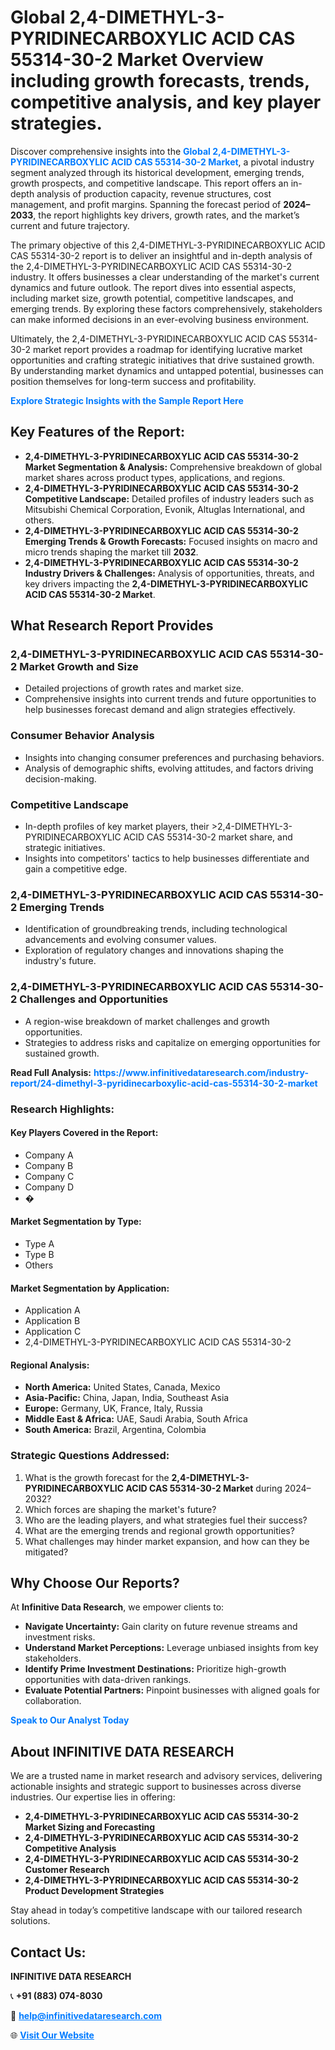 <h1>Global 2,4-DIMETHYL-3-PYRIDINECARBOXYLIC ACID CAS 55314-30-2 Market Overview including growth forecasts, trends, competitive analysis, and key player strategies.</h1>
<p>
Discover comprehensive insights into the 
<a href="https://www.infinitivedataresearch.com/industry-report/24-dimethyl-3-pyridinecarboxylic-acid-cas-55314-30-2-market" rel="dofollow" style="color: #007BFF; text-decoration: none;"><strong>Global 2,4-DIMETHYL-3-PYRIDINECARBOXYLIC ACID CAS 55314-30-2 Market</strong></a>, a pivotal industry segment analyzed through its historical development, emerging trends, growth prospects, and competitive landscape. This report offers an in-depth analysis of production capacity, revenue structures, cost management, and profit margins. Spanning the forecast period of <strong>2024–2033</strong>, the report highlights key drivers, growth rates, and the market’s current and future trajectory.
</p>
<p>
The primary objective of this 2,4-DIMETHYL-3-PYRIDINECARBOXYLIC ACID CAS 55314-30-2 report is to deliver an insightful and in-depth analysis of the 2,4-DIMETHYL-3-PYRIDINECARBOXYLIC ACID CAS 55314-30-2 industry. It offers businesses a clear understanding of the market's current dynamics and future outlook. The report dives into essential aspects, including market size, growth potential, competitive landscapes, and emerging trends. By exploring these factors comprehensively, stakeholders can make informed decisions in an ever-evolving business environment.
</p>
<p>
Ultimately, the 2,4-DIMETHYL-3-PYRIDINECARBOXYLIC ACID CAS 55314-30-2 market report provides a roadmap for identifying lucrative market opportunities and crafting strategic initiatives that drive sustained growth. By understanding market dynamics and untapped potential, businesses can position themselves for long-term success and profitability.
</p>
<p>
<a href="https://www.infinitivedataresearch.com/request-sample/reportId=112644" style="color: #007BFF; text-decoration: none;"><strong>Explore Strategic Insights with the Sample Report Here</strong></a>
</p>

<h2>Key Features of the Report:</h2>
<ul>
<li><strong>2,4-DIMETHYL-3-PYRIDINECARBOXYLIC ACID CAS 55314-30-2 Market Segmentation & Analysis:</strong> Comprehensive breakdown of global market shares across product types, applications, and regions.</li>
<li><strong>2,4-DIMETHYL-3-PYRIDINECARBOXYLIC ACID CAS 55314-30-2 Competitive Landscape:</strong> Detailed profiles of industry leaders such as Mitsubishi Chemical Corporation, Evonik, Altuglas International, and others.</li>
<li><strong>2,4-DIMETHYL-3-PYRIDINECARBOXYLIC ACID CAS 55314-30-2 Emerging Trends & Growth Forecasts:</strong> Focused insights on macro and micro trends shaping the market till <strong>2032</strong>.</li>
<li><strong>2,4-DIMETHYL-3-PYRIDINECARBOXYLIC ACID CAS 55314-30-2 Industry Drivers & Challenges:</strong> Analysis of opportunities, threats, and key drivers impacting the <strong>2,4-DIMETHYL-3-PYRIDINECARBOXYLIC ACID CAS 55314-30-2 Market</strong>.</li>
</ul>

<h2>What Research Report Provides</h2>
<h3>2,4-DIMETHYL-3-PYRIDINECARBOXYLIC ACID CAS 55314-30-2 Market Growth and Size</h3>
<ul>
<li>Detailed projections of growth rates and market size.</li>
<li>Comprehensive insights into current trends and future opportunities to help businesses forecast demand and align strategies effectively.</li>
</ul>

<h3>Consumer Behavior Analysis</h3>
<ul>
<li>Insights into changing consumer preferences and purchasing behaviors.</li>
<li>Analysis of demographic shifts, evolving attitudes, and factors driving decision-making.</li>
</ul>

<h3>Competitive Landscape</h3>
<ul>
<li>In-depth profiles of key market players, their >2,4-DIMETHYL-3-PYRIDINECARBOXYLIC ACID CAS 55314-30-2 market share, and strategic initiatives.</li>
<li>Insights into competitors' tactics to help businesses differentiate and gain a competitive edge.</li>
</ul>

<h3>2,4-DIMETHYL-3-PYRIDINECARBOXYLIC ACID CAS 55314-30-2 Emerging Trends</h3>
<ul>
<li>Identification of groundbreaking trends, including technological advancements and evolving consumer values.</li>
<li>Exploration of regulatory changes and innovations shaping the industry's future.</li>
</ul>

<h3>2,4-DIMETHYL-3-PYRIDINECARBOXYLIC ACID CAS 55314-30-2 Challenges and Opportunities</h3>
<ul>
<li>A region-wise breakdown of market challenges and growth opportunities.</li>
<li>Strategies to address risks and capitalize on emerging opportunities for sustained growth.</li>
</ul>
<p><strong>Read Full Analysis:</strong> <a href="https://www.infinitivedataresearch.com/industry-report/24-dimethyl-3-pyridinecarboxylic-acid-cas-55314-30-2-market" rel="dofollow" style="color: #007BFF; text-decoration: none;"><strong>https://www.infinitivedataresearch.com/industry-report/24-dimethyl-3-pyridinecarboxylic-acid-cas-55314-30-2-market</strong></a></p>
<h3>Research Highlights:</h3>
<h4>Key Players Covered in the Report:</h4>
<ul><li>Company A</li><li>Company B</li><li>Company C</li><li>Company D</li><li>�</li></ul>
<h4>Market Segmentation by Type:</h4>
<ul><li>Type A</li><li>Type B</li><li>Others</li></ul>
<h4>Market Segmentation by Application:</h4>
<ul><li>Application A</li><li>Application B</li><li>Application C</li><li>2,4-DIMETHYL-3-PYRIDINECARBOXYLIC ACID CAS 55314-30-2</li></ul>

<h4>Regional Analysis:</h4>
<ul>
<li><strong>North America:</strong> United States, Canada, Mexico</li>
<li><strong>Asia-Pacific:</strong> China, Japan, India, Southeast Asia</li>
<li><strong>Europe:</strong> Germany, UK, France, Italy, Russia</li>
<li><strong>Middle East & Africa:</strong> UAE, Saudi Arabia, South Africa</li>
<li><strong>South America:</strong> Brazil, Argentina, Colombia</li>
</ul>

<h3>Strategic Questions Addressed:</h3>
<ol>
<li>What is the growth forecast for the <strong>2,4-DIMETHYL-3-PYRIDINECARBOXYLIC ACID CAS 55314-30-2 Market</strong> during 2024–2032?</li>
<li>Which forces are shaping the market's future?</li>
<li>Who are the leading players, and what strategies fuel their success?</li>
<li>What are the emerging trends and regional growth opportunities?</li>
<li>What challenges may hinder market expansion, and how can they be mitigated?</li>
</ol>

<h2>Why Choose Our Reports?</h2>
<p>At <strong>Infinitive Data Research</strong>, we empower clients to:</p>
<ul>
<li><strong>Navigate Uncertainty:</strong> Gain clarity on future revenue streams and investment risks.</li>
<li><strong>Understand Market Perceptions:</strong> Leverage unbiased insights from key stakeholders.</li>
<li><strong>Identify Prime Investment Destinations:</strong> Prioritize high-growth opportunities with data-driven rankings.</li>
<li><strong>Evaluate Potential Partners:</strong> Pinpoint businesses with aligned goals for collaboration.</li>
</ul>
<p><a href="https://www.infinitivedataresearch.com/industry-report/24-dimethyl-3-pyridinecarboxylic-acid-cas-55314-30-2-market" rel="dofollow" style="color: #007BFF; text-decoration: none;"><strong>Speak to Our Analyst Today</strong></a></p>

<h2>About INFINITIVE DATA RESEARCH</h2>
<p>We are a trusted name in market research and advisory services, delivering actionable insights and strategic support to businesses across diverse industries. Our expertise lies in offering:</p>
<ul>
<li><strong>2,4-DIMETHYL-3-PYRIDINECARBOXYLIC ACID CAS 55314-30-2 Market Sizing and Forecasting</strong></li>
<li><strong>2,4-DIMETHYL-3-PYRIDINECARBOXYLIC ACID CAS 55314-30-2 Competitive Analysis</strong></li>
<li><strong>2,4-DIMETHYL-3-PYRIDINECARBOXYLIC ACID CAS 55314-30-2 Customer Research</strong></li>
<li><strong>2,4-DIMETHYL-3-PYRIDINECARBOXYLIC ACID CAS 55314-30-2 Product Development Strategies</strong></li>
</ul>
<p>Stay ahead in today’s competitive landscape with our tailored research solutions.</p>

<h2>Contact Us:</h2>
<p><strong>INFINITIVE DATA RESEARCH</strong></p>
<p>📞 <strong>+91 (883) 074-8030</strong></p>
<p>📧 <strong><a href="mailto:help@infinitivedataresearch.com" style="color: #007BFF;">help@infinitivedataresearch.com</a></strong></p>
<p>🌐 <strong><a href="https://www.infinitivedataresearch.com" rel="dofollow" style="color: #007BFF;">Visit Our Website</a></strong></p>
